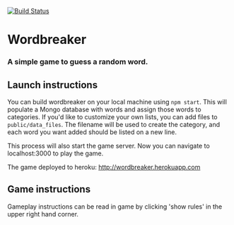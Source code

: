 [![Build Status](https://travis-ci.org/dabellator/word-guesser.svg?branch=master)](https://travis-ci.org/dabellator/word-guesser)

# Wordbreaker
### A simple game to guess a random word.

## Launch instructions
You can build wordbreaker on your local machine using `npm start`.  This will populate a Mongo database with words and assign those words to categories.  If you'd like to customize your own lists, you can add files to `public/data_files`.  The filename will be used to create the category, and each word you want added should be listed on a new line.

This process will also start the game server.  Now you can navigate to localhost:3000 to play the game.

The game deployed to heroku: http://wordbreaker.herokuapp.com

## Game instructions
Gameplay instructions can be read in game by clicking 'show rules' in the upper right hand corner.

